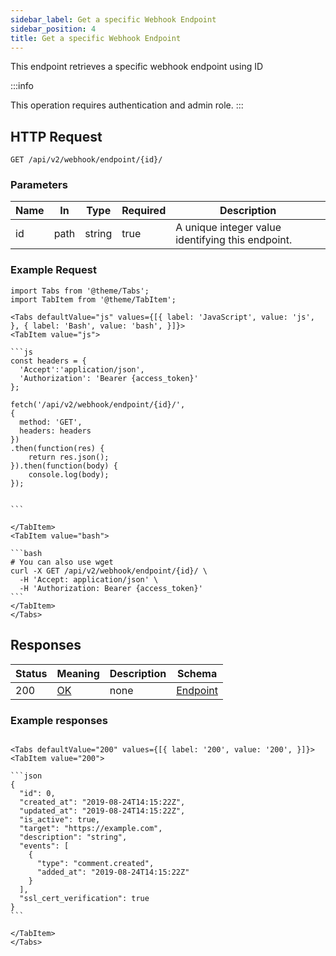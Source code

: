 ```yaml
---
sidebar_label: Get a specific Webhook Endpoint
sidebar_position: 4
title: Get a specific Webhook Endpoint
---
```


This endpoint retrieves a specific webhook endpoint using ID

:::info

This operation requires authentication and admin role.
:::

## HTTP Request

`GET /api/v2/webhook/endpoint/{id}/`

### Parameters

|Name|In|Type|Required|Description|
|---|---|---|---|---|
|id|path|string|true|A unique integer value identifying this endpoint.|

### Example Request

````mdx-code-block
import Tabs from '@theme/Tabs';
import TabItem from '@theme/TabItem';

<Tabs defaultValue="js" values={[{ label: 'JavaScript', value: 'js', }, { label: 'Bash', value: 'bash', }]}>
<TabItem value="js">

```js
const headers = {
  'Accept':'application/json',
  'Authorization': 'Bearer {access_token}'
};

fetch('/api/v2/webhook/endpoint/{id}/',
{
  method: 'GET',
  headers: headers
})
.then(function(res) {
    return res.json();
}).then(function(body) {
    console.log(body);
});


```

</TabItem>
<TabItem value="bash">

```bash
# You can also use wget
curl -X GET /api/v2/webhook/endpoint/{id}/ \
  -H 'Accept: application/json' \
  -H 'Authorization: Bearer {access_token}'
```
</TabItem>
</Tabs>
````

## Responses

|Status|Meaning|Description|Schema|
|---|---|---|---|
|200|[OK](https://tools.ietf.org/html/rfc7231#section-6.3.1)|none|[Endpoint](/docs/apireference/v2/schemas/endpoint)|

### Example responses


````mdx-code-block

<Tabs defaultValue="200" values={[{ label: '200', value: '200', }]}>
<TabItem value="200">

```json
{
  "id": 0,
  "created_at": "2019-08-24T14:15:22Z",
  "updated_at": "2019-08-24T14:15:22Z",
  "is_active": true,
  "target": "https://example.com",
  "description": "string",
  "events": [
    {
      "type": "comment.created",
      "added_at": "2019-08-24T14:15:22Z"
    }
  ],
  "ssl_cert_verification": true
}
```

</TabItem>
</Tabs>
````




